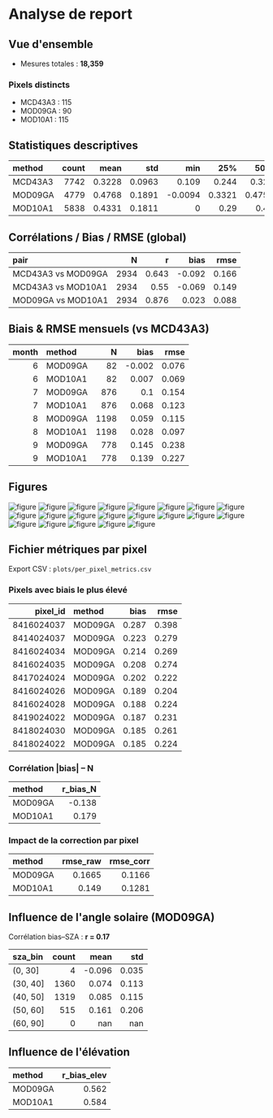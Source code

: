 # Analyse de report

## Vue d'ensemble
- Mesures totales : **18,359**

### Pixels distincts
- MCD43A3 : 115
- MOD09GA : 90
- MOD10A1 : 115

## Statistiques descriptives
| method   |   count |   mean |    std |     min |    25% |    50% |    75% |    max |
|:---------|--------:|-------:|-------:|--------:|-------:|-------:|-------:|-------:|
| MCD43A3  |    7742 | 0.3228 | 0.0963 |  0.109  | 0.244  | 0.325  | 0.39   | 0.845  |
| MOD09GA  |    4779 | 0.4768 | 0.1891 | -0.0094 | 0.3321 | 0.4756 | 0.6201 | 1.3999 |
| MOD10A1  |    5838 | 0.4331 | 0.1811 |  0      | 0.29   | 0.44   | 0.58   | 1      |

## Corrélations / Bias / RMSE (global)
| pair               |    N |     r |   bias |   rmse |
|:-------------------|-----:|------:|-------:|-------:|
| MCD43A3 vs MOD09GA | 2934 | 0.643 | -0.092 |  0.166 |
| MCD43A3 vs MOD10A1 | 2934 | 0.55  | -0.069 |  0.149 |
| MOD09GA vs MOD10A1 | 2934 | 0.876 |  0.023 |  0.088 |

## Biais & RMSE mensuels (vs MCD43A3)
|   month | method   |    N |   bias |   rmse |
|--------:|:---------|-----:|-------:|-------:|
|       6 | MOD09GA  |   82 | -0.002 |  0.076 |
|       6 | MOD10A1  |   82 |  0.007 |  0.069 |
|       7 | MOD09GA  |  876 |  0.1   |  0.154 |
|       7 | MOD10A1  |  876 |  0.068 |  0.123 |
|       8 | MOD09GA  | 1198 |  0.059 |  0.115 |
|       8 | MOD10A1  | 1198 |  0.028 |  0.097 |
|       9 | MOD09GA  |  778 |  0.145 |  0.238 |
|       9 | MOD10A1  |  778 |  0.139 |  0.227 |

## Figures
![figure](plots/box_bias_per_pixel.png)
![figure](plots/monthly_counts.png)
![figure](plots/monthly_rmse.png)
![figure](plots/hist_MCD43A3.png)
![figure](plots/scatter_bias_vs_elev.png)
![figure](plots/monthly_bias.png)
![figure](plots/scatter_MCD43A3_MOD10A1.png)
![figure](plots/scatter_MCD43A3_MOD09GA.png)
![figure](plots/scatter_bias_vs_sza.png)
![figure](plots/hist_MOD10A1.png)
![figure](plots/scatter_bias_vs_N.png)
![figure](plots/hist_MOD09GA.png)
![figure](plots/scatter_MOD09GA_MOD10A1.png)
![figure](plots/hist_MCD43A3.png)
![figure](plots/hist_MOD09GA.png)
![figure](plots/hist_MOD10A1.png)
![figure](plots/box_bias_per_pixel.png)
![figure](plots/monthly_counts.png)
![figure](plots/scatter_bias_vs_N.png)
![figure](plots/scatter_bias_vs_sza.png)
![figure](plots/scatter_bias_vs_elev.png)

## Fichier métriques par pixel
Export CSV : `plots/per_pixel_metrics.csv`

### Pixels avec biais le plus élevé
|   pixel_id | method   |   bias |   rmse |
|-----------:|:---------|-------:|-------:|
| 8416024037 | MOD09GA  |  0.287 |  0.398 |
| 8414024037 | MOD09GA  |  0.223 |  0.279 |
| 8416024034 | MOD09GA  |  0.214 |  0.269 |
| 8416024035 | MOD09GA  |  0.208 |  0.274 |
| 8417024024 | MOD09GA  |  0.202 |  0.222 |
| 8416024026 | MOD09GA  |  0.189 |  0.204 |
| 8416024028 | MOD09GA  |  0.188 |  0.224 |
| 8419024022 | MOD09GA  |  0.187 |  0.231 |
| 8418024030 | MOD09GA  |  0.185 |  0.261 |
| 8418024022 | MOD09GA  |  0.185 |  0.224 |

### Corrélation |bias| – N
| method   |   r_bias_N |
|:---------|-----------:|
| MOD09GA  |     -0.138 |
| MOD10A1  |      0.179 |

### Impact de la correction par pixel
| method   |   rmse_raw |   rmse_corr |
|:---------|-----------:|------------:|
| MOD09GA  |     0.1665 |      0.1166 |
| MOD10A1  |     0.149  |      0.1281 |

## Influence de l'angle solaire (MOD09GA)
Corrélation bias–SZA : **r = 0.17**

| sza_bin   |   count |    mean |     std |
|:----------|--------:|--------:|--------:|
| (0, 30]   |       4 |  -0.096 |   0.035 |
| (30, 40]  |    1360 |   0.074 |   0.113 |
| (40, 50]  |    1319 |   0.085 |   0.115 |
| (50, 60]  |     515 |   0.161 |   0.206 |
| (60, 90]  |       0 | nan     | nan     |

## Influence de l'élévation
| method   |   r_bias_elev |
|:---------|--------------:|
| MOD09GA  |         0.562 |
| MOD10A1  |         0.584 |